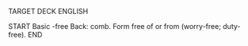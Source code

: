 TARGET DECK
ENGLISH

START
Basic
-free
Back: comb. Form free of or from (worry-free; duty-free).
END
